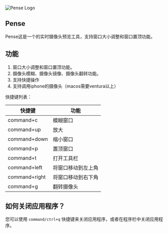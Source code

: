 ![Pense Logo](https://file.helson-lin.cn/picgopense_icon.png)

## Pense

Pense这是一个的实时摄像头预览工具，支持窗口大小调整和窗口置顶功能。

## 功能

1. 窗口大小调整和窗口置顶功能。
2. 摄像头模糊、摄像头镜像、摄像头翻转功能。
3. 支持快捷操作
4. 支持调用iphone的摄像头（macos需要ventura以上）

快捷键列表：

| 快捷键        | 功能               |
| ------------- | ------------------ |
| command+c     | 模糊窗口           |
| command+up    | 放大               |
| command+down  | 缩小窗口           |
| command+p     | 置顶窗口           |
| command+t     | 打开工具栏         |
| command+left  | 将窗口移动到左上角 |
| command+right | 将窗口移动到右下角 |
| command+g     | 翻转摄像头         |

## 如何关闭应用程序？

您可以使用 `command/ctrl+q` 快捷键来关闭应用程序，或者在程序栏中关闭应用程序。
